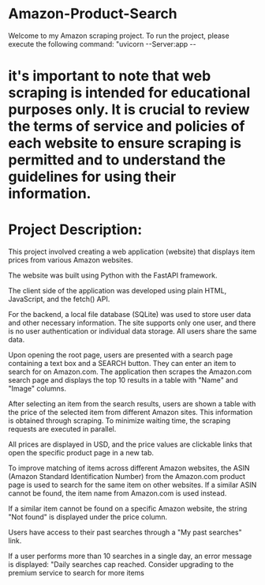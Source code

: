 # Amazon-Product-Search
Welcome to my Amazon scraping project. 
To run the project, please execute the following command: "uvicorn --Server:app --

# it's important to note that web scraping is intended for educational purposes only. It is crucial to review the terms of service and policies of each website to ensure scraping is permitted and to understand the guidelines for using their information.

# Project Description:

This project involved creating a web application (website) that displays item prices from various Amazon websites.

The website was built using Python with the FastAPI framework.

The client side of the application was developed using plain HTML, JavaScript, and the fetch() API.

For the backend, a local file database (SQLite) was used to store user data and other necessary information. The site supports only one user, and there is no user authentication or individual data storage. All users share the same data.

Upon opening the root page, users are presented with a search page containing a text box and a SEARCH button. They can enter an item to search for on Amazon.com. The application then scrapes the Amazon.com search page and displays the top 10 results in a table with "Name" and "Image" columns.

After selecting an item from the search results, users are shown a table with the price of the selected item from different Amazon sites. This information is obtained through scraping. To minimize waiting time, the scraping requests are executed in parallel.

All prices are displayed in USD, and the price values are clickable links that open the specific product page in a new tab.

To improve matching of items across different Amazon websites, the ASIN (Amazon Standard Identification Number) from the Amazon.com product page is used to search for the same item on other websites. If a similar ASIN cannot be found, the item name from Amazon.com is used instead.

If a similar item cannot be found on a specific Amazon website, the string "Not found" is displayed under the price column.

Users have access to their past searches through a "My past searches" link.

If a user performs more than 10 searches in a single day, an error message is displayed: "Daily searches cap reached. Consider upgrading to the premium service to search for more items

